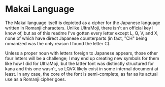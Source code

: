 # Makai Language

The Makai language itself is depicted as a cipher for the Japanese language written in Romanji characters. Unlike UltraMoji, there isn't an official key I know of, but as of this readme I've gotten every letter except L, Q, V, and X, none of which have direct Japanese counterparts (in fact, "CH" being romanized was the only reason I found the letter C). 

Unless a proper noun with letters foreign to Japanese appears, those other four letters will be a challenge; I may end up creating new symbols for them like how I did for UltraMoji, but the latter font was distinctly structured for kana and this one wasn't, so LQVX likely exist in some internal document at least. In any case, the core of the font is semi-complete, as far as its actual use as a Romanji cipher goes. 
